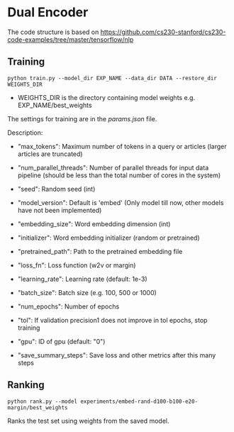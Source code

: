 # Dual Encoder

The code structure is based on https://github.com/cs230-stanford/cs230-code-examples/tree/master/tensorflow/nlp

## Training

```
python train.py --model_dir EXP_NAME --data_dir DATA --restore_dir WEIGHTS_DIR
```
  - WEIGHTS_DIR is the directory containing model weights e.g. EXP_NAME/best_weights

The settings for training are in the *params.json* file.

Description:

  - "max_tokens": Maximum number of tokens in a query or articles (larger articles are truncated)
  - "num_parallel_threads": Number of parallel threads for input data pipeline (should be less
  than the total number of cores in the system)
  - "seed": Random seed (int)
  - "model_version": Default is 'embed' (Only model till now, other models have not been implemented)
  - "embedding_size": Word embedding dimension (int)
  - "initializer": Word embedding initializer (random or pretrained)
  - "pretrained_path": Path to the pretrained embedding file

  - "loss_fn": Loss function (w2v or margin)
  - "learning_rate": Learning rate (default: 1e-3)
  - "batch_size": Batch size (e.g. 100, 500 or 1000)
  - "num_epochs": Number of epochs
  - "tol": If validation precision1 does not improve in tol epochs, stop training
  - "gpu": ID of gpu (default: "0")

  - "save_summary_steps": Save loss and other metrics after this many steps


## Ranking

```
python rank.py --model experiments/embed-rand-d100-b100-e20-margin/best_weights
```

Ranks the test set using weights from the saved model.
